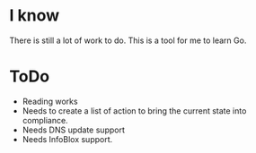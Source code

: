 
# I know

There is still a lot of work to do.
This is a tool for me to learn Go.

# ToDo

* Reading works
* Needs to create a list of action to bring the current state into compliance.
* Needs DNS update support
* Needs InfoBlox support.
